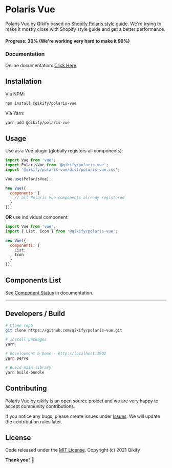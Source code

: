 # Polaris Vue

Polaris Vue by Qikify based on [Shopify Polaris style guide](https://polaris.shopify.com/).
We're trying to make it mostly close with Shopify style guide and get a better performance.

#### Progress: 30% (We're working very hard to make it 99%)

### Documentation

Online documentation: [Click Here](https://qikify.github.io/polaris-vue/)

## Installation

Via NPM:

```bash
npm install @qikify/polaris-vue
```

Via Yarn:

```bash
yarn add @qikify/polaris-vue
```

## Usage

Use as a Vue plugin (globally registers all components):

```js
import Vue from 'vue';
import PolarisVue from '@qikify/polaris-vue';
import '@qikify/polaris-vue/dist/polaris-vue.css';

Vue.use(PolarisVue);

new Vue({
  components: {
    // all Polaris Vue components already registered
  }
});
```

**OR** use individual component:

```js
import Vue from 'vue';
import { List, Icon } from '@qikify/polaris-vue';

new Vue({
  components: {
    List,
    Icon
  }
});
```

## Components List

See [Component Status](https://qikify.github.io/polaris-vue/?path=/docs/component-status--page) in documentation.

---

## Developers / Build

```bash
# Clone repo
git clone https://github.com/qikify/polaris-vue.git

# Install packages
yarn

# Development & Demo - http://localhost:1902
yarn serve

# Build main library
yarn build-bundle
```

## Contributing

Polaris Vue by qikify is an open source project and we are very happy to accept community contributions.

If you notice any bugs, please create issues under [Issues](https://github.com/qikify/polaris-vue/issues).
We will update the contribution rules later.

## License

Code released under the  [MIT License](https://github.com/qikify/polaris-vue/LICENSE).
Copyright (c) 2021 Qikify

**Thank you!** :tada:
